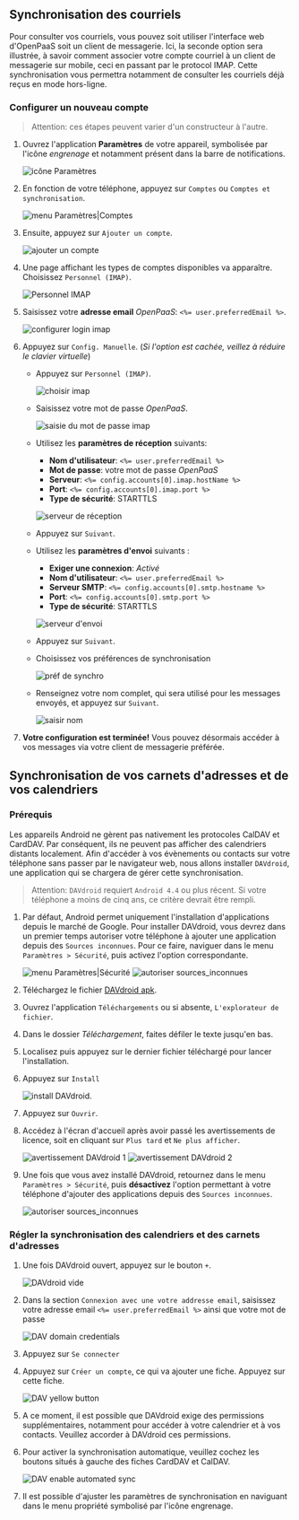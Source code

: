 ## Synchronisation des courriels

Pour consulter vos courriels, vous pouvez soit utiliser l'interface web d'OpenPaaS soit un client de messagerie. Ici, la seconde option sera illustrée, à savoir comment associer votre compte courriel à un client de messagerie sur mobile, ceci en passant par le protocol IMAP. Cette synchronisation vous permettra notamment de consulter les courriels déjà reçus en mode hors-ligne.

### Configurer un nouveau compte

> Attention: ces étapes peuvent varier d'un constructeur à l'autre.

1. Ouvrez l'application **Paramètres** de votre appareil, symbolisée par l'icône *engrenage* et notamment présent dans la barre de notifications.

    ![icône Paramètres](/sync/images/fr/android_settings_icon.png)

2. En fonction de votre téléphone, appuyez sur `Comptes` ou `Comptes et synchronisation`.

    ![menu Paramètres|Comptes](/sync/images/fr/android_settings_accounts.png)

3. Ensuite, appuyez sur `Ajouter un compte`.

    ![ajouter un compte](/sync/images/fr/android_add_account.png)

4. Une page affichant les types de comptes disponibles va apparaître.
Choisissez `Personnel (IMAP)`.

    ![Personnel IMAP](/sync/images/fr/android_add_imap_account.png)

5. Saisissez votre **adresse email** *OpenPaaS*: `<%= user.preferredEmail %>`.

    ![configurer login imap](/sync/images/fr/android_add_imap_account_1.png)

6. Appuyez sur `Config. Manuelle`. (*Si l'option est cachée, veillez à réduire le clavier virtuelle*)
    - Appuyez sur `Personnel (IMAP)`.

        ![choisir imap](/sync/images/fr/android_add_imap_account_2.png)

    - Saisissez votre mot de passe *OpenPaaS*.

        ![saisie du mot de passe imap](/sync/images/fr/android_add_imap_account_3_password.png)

    - Utilisez les **paramètres de réception** suivants:
        - __Nom d'utilisateur__: `<%= user.preferredEmail %>`
        - __Mot de passe__: votre mot de passe *OpenPaaS*
        - __Serveur__: `<%= config.accounts[0].imap.hostName %>`
        - __Port__: `<%= config.accounts[0].imap.port %>`
        - __Type de sécurité__: STARTTLS

        ![serveur de réception](/sync/images/fr/android_add_imap_account_4_incoming.png)

    - Appuyez sur `Suivant`.
    - Utilisez les **paramètres d'envoi** suivants :
        - __Exiger une connexion__: *Activé*
        - __Nom d'utilisateur__: `<%= user.preferredEmail %>`
        - __Serveur SMTP__: `<%= config.accounts[0].smtp.hostname %>`
        - __Port__: `<%= config.accounts[0].smtp.port %>`
        - __Type de sécurité__: STARTTLS

        ![serveur d'envoi](/sync/images/fr/android_add_imap_account_5_outgoing.png)

    - Appuyez sur `Suivant`.
    - Choisissez vos préférences de synchronisation

        ![préf de synchro](/sync/images/fr/android_add_imap_account_6.png)

    - Renseignez votre nom complet, qui sera utilisé pour les messages envoyés, et appuyez sur `Suivant`.

        ![saisir nom](/sync/images/fr/android_add_imap_account_7.png)

7. **Votre configuration est terminée!** Vous pouvez désormais accéder à vos messages via votre client de messagerie préférée.

## Synchronisation de vos carnets d'adresses et de vos calendriers

### Prérequis

Les appareils Android ne gèrent pas nativement les protocoles CalDAV et CardDAV. Par conséquent, ils ne peuvent pas afficher des calendriers distants localement. Afin d'accéder à vos évènements ou contacts sur votre téléphone sans passer par le navigateur web, nous allons installer `DAVdroid`, une application qui se chargera de gérer cette synchronisation.

> Attention: `DAVdroid` requiert `Android 4.4` ou plus récent. Si votre téléphone a moins de cinq ans, ce critère devrait être rempli.

1. Par défaut, Android permet uniquement l'installation d'applications depuis le marché de Google. Pour installer DAVdroid, vous devrez dans un premier temps autoriser votre téléphone à ajouter une application depuis des `Sources inconnues`. Pour ce faire, naviguer dans le menu `Paramètres > Sécurité`, puis activez l'option correspondante.

    ![menu Paramètres|Sécurité](/sync/images/fr/android_davdroid_settings_security.png)
    ![autoriser sources_inconnues](/sync/images/fr/android_davdroid_unknown_src.png)

2. Téléchargez le fichier [DAVdroid apk].
3. Ouvrez l'application `Téléchargements` ou si absente, `L'explorateur de fichier`.
4. Dans le dossier *Téléchargement*, faites défiler le texte jusqu'en bas.
5. Localisez puis appuyez sur le dernier fichier téléchargé pour lancer l'installation.
6. Appuyez sur `Install`

    ![install DAVdroid](/sync/images/fr/android_davdroid_installed.png).

7. Appuyez sur `Ouvrir`.
8. Accédez à l'écran d'accueil après avoir passé les avertissements de licence, soit en cliquant sur `Plus tard` et `Ne plus afficher`.

    ![avertissement DAVdroid 1](/sync/images/fr/android_davdroid_1strun_1.png)
    ![avertissement DAVdroid 2](/sync/images/fr/android_davdroid_1strun_2.png)

9. Une fois que vous avez installé DAVdroid, retournez dans le menu `Paramètres > Sécurité`, puis **désactivez** l'option permettant à votre téléphone d'ajouter des applications depuis des `Sources inconnues`.

    ![autoriser sources_inconnues](/sync/images/fr/android_davdroid_unknown_src.png)

### Régler la synchronisation des calendriers et des carnets d'adresses

1. Une fois DAVdroid ouvert, appuyez sur le bouton `+`.

    ![DAVdroid vide](/sync/images/fr/android_davdroid_empty.png)

2. Dans la section `Connexion avec une votre addresse email`, saisissez votre adresse email `<%= user.preferredEmail %>` ainsi que votre mot de passe

    ![DAV domain credentials](/sync/images/fr/android_davdroid_add_account.png)

3. Appuyez sur `Se connecter`
4. Appuyez sur `Créer un compte`, ce qui va ajouter une fiche. Appuyez sur cette fiche.

    ![DAV yellow button](/sync/images/fr/android_davdroid_accounts_list.png)

5. A ce moment, il est possible que DAVdroid exige des permissions supplémentaires, notamment pour accéder à votre calendrier et à vos contacts. Veuillez accorder à DAVdroid ces permissions.
6. Pour activer la synchronisation automatique, veuillez cochez les boutons situés à gauche des fiches CardDAV et CalDAV.

    ![DAV enable automated sync](/sync/images/fr/android_davdroid_enable_autosync.png)

7. Il est possible d'ajuster les paramètres de synchronisation en naviguant dans le menu propriété symbolisé par l'icône engrenage.

[DAVdroid apk]: https://f-droid.org/repo/at.bitfire.davdroid_245.apk